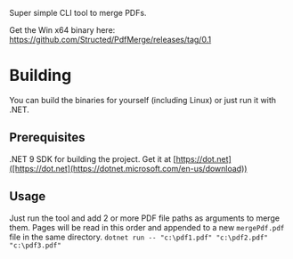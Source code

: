 Super simple CLI tool to merge PDFs.

Get the Win x64 binary here: https://github.com/Structed/PdfMerge/releases/tag/0.1

# Building
You can build the binaries for yourself (including Linux) or just run it with .NET.

## Prerequisites
.NET 9 SDK for building the project. Get it at [https://dot.net]([https://dot.net](https://dotnet.microsoft.com/en-us/download))

## Usage
Just run the tool and add 2 or more PDF file paths as arguments to merge them. Pages will be read in this order and appended to a new `mergePdf.pdf` file in the same directory.
`dotnet run -- "c:\pdf1.pdf" "c:\pdf2.pdf" "c:\pdf3.pdf"`
